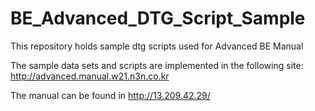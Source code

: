 # BE_Advanced_DTG_Script_Sample
This repository holds sample dtg scripts used for Advanced BE Manual

The sample data sets and scripts are implemented in the following site: 
http://advanced.manual.w21.n3n.co.kr


The manual can be found in http://13.209.42.29/
